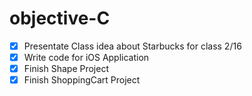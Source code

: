 # objective-C
- [x] Presentate Class idea about Starbucks for class 2/16
- [x] Write code for iOS Application
- [x] Finish Shape Project
- [x] Finish ShoppingCart Project
